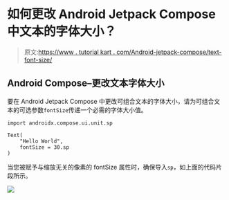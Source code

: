 # 如何更改 Android Jetpack Compose 中文本的字体大小？

> 原文:[https://www . tutorial kart . com/Android-jetpack-compose/text-font-size/](https://www.tutorialkart.com/android-jetpack-compose/text-font-size/)

## Android Compose–更改文本字体大小

要在 Android Jetpack Compose 中更改可组合文本的字体大小，请为可组合文本的可选参数`fontSize`传递一个必需的字体大小值。

```
import androidx.compose.ui.unit.sp

Text(
	"Hello World",
	fontSize = 30.sp
)
```

当您被赋予与缩放无关的像素的 fontSize 属性时，确保导入`sp`，如上面的代码片段所示。

[![](../Images/925da31b32d6bc3827932f6c8afb11bb.png)](https://www.tutorialkart.com/)